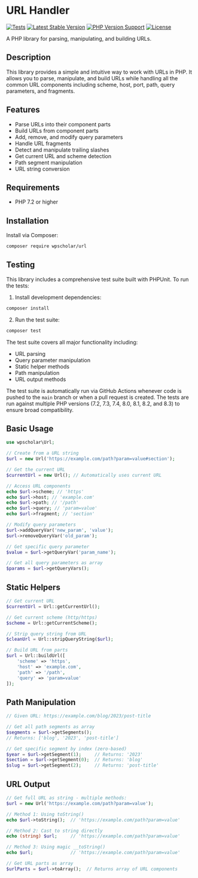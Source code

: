 # URL Handler

[![Tests](https://github.com/wpscholar/url/actions/workflows/tests.yml/badge.svg)](https://github.com/wpscholar/url/actions/workflows/tests.yml)
[![Latest Stable Version](https://poser.pugx.org/wpscholar/url/v/stable)](https://packagist.org/packages/wpscholar/url)
[![PHP Version Support](https://img.shields.io/badge/php-%3E%3D7.2-blue)](https://packagist.org/packages/wpscholar/url)
[![License](https://poser.pugx.org/wpscholar/url/license)](https://packagist.org/packages/wpscholar/url)

A PHP library for parsing, manipulating, and building URLs.

## Description

This library provides a simple and intuitive way to work with URLs in PHP. It allows you to parse, manipulate, and build URLs while handling all the common URL components including scheme, host, port, path, query parameters, and fragments.

## Features

- Parse URLs into their component parts
- Build URLs from component parts
- Add, remove, and modify query parameters
- Handle URL fragments
- Detect and manipulate trailing slashes
- Get current URL and scheme detection
- Path segment manipulation
- URL string conversion


## Requirements

- PHP 7.2 or higher

## Installation

Install via Composer:

```bash
composer require wpscholar/url
```

## Testing

This library includes a comprehensive test suite built with PHPUnit. To run the tests:

1. Install development dependencies:
```bash
composer install
```

2. Run the test suite:
```bash
composer test
```

The test suite covers all major functionality including:
- URL parsing
- Query parameter manipulation
- Static helper methods
- Path manipulation
- URL output methods

The test suite is automatically run via GitHub Actions whenever code is pushed to the `main` branch or when a pull request is created. The tests are run against multiple PHP versions (7.2, 7.3, 7.4, 8.0, 8.1, 8.2, and 8.3) to ensure broad compatibility.

## Basic Usage

```php
use wpscholar\Url;

// Create from a URL string
$url = new Url('https://example.com/path?param=value#section');

// Get the current URL
$currentUrl = new Url(); // Automatically uses current URL

// Access URL components
echo $url->scheme; // 'https'
echo $url->host; // 'example.com'
echo $url->path; // '/path'
echo $url->query; // 'param=value'
echo $url->fragment; // 'section'

// Modify query parameters
$url->addQueryVar('new_param', 'value');
$url->removeQueryVar('old_param');

// Get specific query parameter
$value = $url->getQueryVar('param_name');

// Get all query parameters as array
$params = $url->getQueryVars();
```

## Static Helpers

```php
// Get current URL
$currentUrl = Url::getCurrentUrl();

// Get current scheme (http/https)
$scheme = Url::getCurrentScheme();

// Strip query string from URL
$cleanUrl = Url::stripQueryString($url);

// Build URL from parts
$url = Url::buildUrl([
    'scheme' => 'https',
    'host' => 'example.com',
    'path' => '/path',
    'query' => 'param=value'
]);
```

## Path Manipulation

```php
// Given URL: https://example.com/blog/2023/post-title

// Get all path segments as array
$segments = $url->getSegments();
// Returns: ['blog', '2023', 'post-title']

// Get specific segment by index (zero-based)
$year = $url->getSegment(1);     // Returns: '2023'
$section = $url->getSegment(0);  // Returns: 'blog'
$slug = $url->getSegment(2);     // Returns: 'post-title'
```

## URL Output

```php
// Get full URL as string - multiple methods:
$url = new Url('https://example.com/path?param=value');

// Method 1: Using toString()
echo $url->toString();  // 'https://example.com/path?param=value'

// Method 2: Cast to string directly
echo (string) $url;     // 'https://example.com/path?param=value'

// Method 3: Using magic __toString()
echo $url;              // 'https://example.com/path?param=value'

// Get URL parts as array
$urlParts = $url->toArray();  // Returns array of URL components
```